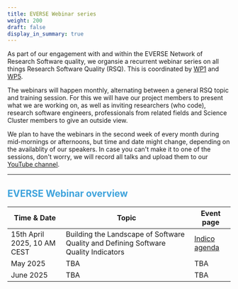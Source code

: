 ```yaml
---
title: EVERSE Webinar series
weight: 200
draft: false
display_in_summary: true
---
```

As part of our engagement with and within the EVERSE Network of Research Software quality, we organsie a recurrent webinar series on all things Research Software Quality (RSQ). This is coordinated by [WP1](workpackages/01_framework_european_network/) and [WP5](/workpackages/05_capacity_and_recognition/).

The webinars will happen monthly, alternating between a general RSQ topic and training session. For this we will have our project members to present what we are working on, as well as inviting researchers (who code), research software engineers, professionals from related fields and Science Cluster members to give an outside view.

We plan to have the webinars in the second week of every month during mid-mornings or afternoons, but time and date might change, depending on the availablity of our speakers. In case you can't make it to one of the sessions, don't worry, we will record all talks and upload them to our [YouTube channel](https://www.youtube.com/@EVERSE-Network).
___

## <font color="3ea3dc"> EVERSE Webinar overview </font>

| **Time & Date** | **Topic** | **Event page** |
|---|---|---|
| 15th April 2025, 10 AM CEST | Building the Landscape of Software Quality and Defining Software Quality Indicators | [Indico agenda](https://indico.cern.ch/event/1531998/) |
| May 2025 | TBA | TBA |
| June 2025 | TBA | TBA |